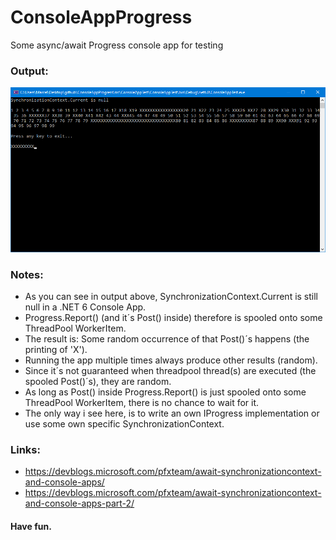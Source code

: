 # ConsoleAppProgress

Some async/await Progress<T> console app for testing

### Output:
![Output](img/output.png)

### Notes:
- As you can see in output above, SynchronizationContext.Current is still null in a .NET 6 Console App.
- Progress.Report() (and it´s Post() inside) therefore is spooled onto some ThreadPool WorkerItem.
- The result is: Some random occurrence of that Post()´s happens (the printing of 'X').
- Running the app multiple times always produce other results (random).
- Since it´s not guaranteed when threadpool thread(s) are executed (the spooled Post()´s), they are random.
- As long as Post() inside Progress.Report() is just spooled onto some ThreadPool WorkerItem, there is no chance to wait for it.
- The only way i see here, is to write an own IProgress<T> implementation or use some own specific SynchronizationContext.

### Links:
- https://devblogs.microsoft.com/pfxteam/await-synchronizationcontext-and-console-apps/
- https://devblogs.microsoft.com/pfxteam/await-synchronizationcontext-and-console-apps-part-2/

#### Have fun.
